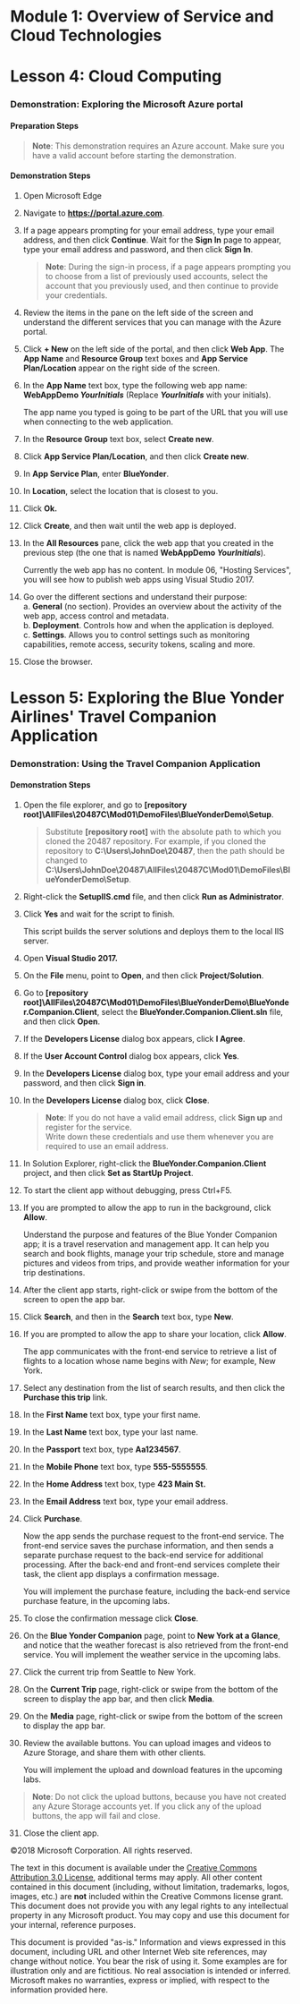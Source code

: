 # Module 1: Overview of Service and Cloud Technologies

# Lesson 4: Cloud Computing

### Demonstration: Exploring the Microsoft Azure portal

#### Preparation Steps

  >**Note**: This demonstration requires an Azure account. Make sure you have a valid account before starting the demonstration.

#### Demonstration Steps

1. Open Microsoft Edge
2. Navigate to **https://portal.azure.com**.
3. If a page appears prompting for your email address, type your email address, and then click **Continue**. Wait for the **Sign In** page to appear, type your email address and password, and then click **Sign In**.

   >**Note**: During the sign-in process, if a page appears prompting you to choose from a list of previously used accounts, select the account that you previously used, and then continue to provide your credentials.

4. Review the items in the pane on the left side of the screen and understand the different services that you can manage with the Azure portal.
5. Click **+ New** on the left side of the portal, and then click **Web App**. The **App Name** and **Resource Group** text boxes and **App Service Plan/Location** appear on the right side of the screen.
6. In the **App Name** text box, type the following web app name: **WebAppDemo _YourInitials_** (Replace **_YourInitials_** with your initials).  

   The app name you typed is going to be part of the URL that you will use when connecting to the web application.
   
7. In the **Resource Group** text box, select **Create new**.
8. Click **App Service Plan/Location**,  and then click **Create new**.
9. In **App Service Plan**, enter **BlueYonder**.
10. In **Location**, select the location that is closest to you.
11. Click **Ok.**
12. Click **Create**, and then wait until the web app is deployed.
13. In the **All Resources** pane, click the web app that you created in the previous step (the one that is named **WebAppDemo _YourInitials_**).  

    Currently the web app has no content. In module 06, &quot;Hosting Services&quot;, you will see how to publish web apps using Visual Studio 2017.
  
14. Go over the different sections and understand their purpose:  
  a. **General** (no section). Provides an overview about the activity of the web app, access control and metadata.  
  b. **Deployment**. Controls how and when the application is deployed.  
  c. **Settings**. Allows you to control settings such as monitoring capabilities, remote access, security tokens, scaling and more.
15. Close the browser.

# Lesson 5: Exploring the Blue Yonder Airlines&#39; Travel Companion Application

### Demonstration: Using the Travel Companion Application   

#### Demonstration Steps

1. Open the file explorer, and go to **[repository root]\AllFiles\20487C\Mod01\DemoFiles\BlueYonderDemo\Setup**.
   > Substitute **[repository root]** with the absolute path to which you cloned the 20487 repository.
   > For example, if you cloned the repository to **C:\Users\JohnDoe\20487**, then the path should be changed to   **C:\Users\JohnDoe\20487\AllFiles\20487C\Mod01\DemoFiles\BlueYonderDemo\Setup**.
2. Right-click the **SetupIIS.cmd** file, and then click **Run as Administrator**.
3. Click **Yes** and wait for the script to finish.  
   
   This script builds the server solutions and deploys them to the local IIS server.
   
4. Open **Visual Studio 2017.**
5. On the **File** menu, point to **Open**, and then click **Project/Solution**.
6. Go to **[repository root]\AllFiles\20487C\Mod01\DemoFiles\BlueYonderDemo\BlueYonder.Companion.Client**, select the **BlueYonder.Companion.Client.sln** file, and then click **Open**.
7. If the **Developers License** dialog box appears, click **I Agree**.
8. If the **User Account Control** dialog box appears, click **Yes**.
9. In the **Developers License** dialog box, type your email address and your password, and then click **Sign in**.
10. In the **Developers License** dialog box, click **Close**.

    >**Note**: If you do not have a valid email address, click **Sign up** and register for the service.  
    >Write down these credentials and use them whenever you are required to use an email address.

11. In Solution Explorer, right-click the **BlueYonder.Companion.Client** project, and then click **Set as StartUp Project**.
12. To start the client app without debugging, press Ctrl+F5.
13. If you are prompted to allow the app to run in the background, click **Allow**.  
 
    Understand the purpose and features of the Blue Yonder Companion app; it is a travel reservation and management app. It can help you search and book flights, manage your trip schedule, store and manage pictures and videos from trips, and provide weather information for your trip destinations.
 
14. After the client app starts, right-click or swipe from the bottom of the screen to open the app bar.
15. Click **Search**, and then in the **Search** text box, type **New**.
16. If you are prompted to allow the app to share your location, click **Allow**.
 
    The app communicates with the front-end service to retrieve a list of flights to a location whose name begins with _New_; for example, New York.  
 
17. Select any destination from the list of search results, and then click the **Purchase this trip** link.
18. In the **First Name** text box, type your first name.
19. In the **Last Name** text box, type your last name.
20. In the **Passport** text box, type **Aa1234567**.
21. In the **Mobile Phone** text box, type **555-5555555**.
22. In the **Home Address** text box, type **423 Main St.**
23. In the **Email Address** text box, type your email address.
24. Click **Purchase**.

    Now the app sends the purchase request to the front-end service. The front-end service saves the purchase information, and then sends a separate purchase request to the back-end service for additional processing. After the back-end and front-end services complete their task, the client app displays a confirmation message.
 
    You will implement the purchase feature, including the back-end service purchase feature, in the upcoming labs.  
    
25. To close the confirmation message click **Close**.
26. On the **Blue Yonder Companion** page, point to **New York at a Glance**, and notice that the weather forecast is also retrieved from the front-end service. You will implement the weather service in the upcoming labs.
27. Click the current trip from Seattle to New York.
28. On the **Current Trip** page, right-click or swipe from the bottom of the screen to display the app bar, and then click **Media**.
29. On the **Media** page, right-click or swipe from the bottom of the screen to display the app bar.
30. Review the available buttons. You can upload images and videos to Azure Storage, and share them with other clients.

    You will implement the upload and download features in the upcoming labs.

   >**Note**: Do not click the upload buttons, because you have not created any Azure Storage accounts yet. If you click any of the upload buttons, the app will fail and close.

31. Close the client app.

©2018 Microsoft Corporation. All rights reserved.

The text in this document is available under the [Creative Commons Attribution 3.0 License](https://creativecommons.org/licenses/by/3.0/legalcode), additional terms may apply. All other content contained in this document (including, without limitation, trademarks, logos, images, etc.) are **not** included within the Creative Commons license grant. This document does not provide you with any legal rights to any intellectual property in any Microsoft product. You may copy and use this document for your internal, reference purposes.

This document is provided &quot;as-is.&quot; Information and views expressed in this document, including URL and other Internet Web site references, may change without notice. You bear the risk of using it. Some examples are for illustration only and are fictitious. No real association is intended or inferred. Microsoft makes no warranties, express or implied, with respect to the information provided here.
